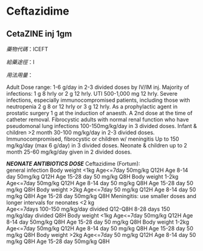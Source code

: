 # Ceftazidime

## CetaZINE inj 1gm

*藥物代碼*：ICEFT

*給藥途徑*：I

*用法用量*：

Adult Dose range: 1-6 g/day in 2-3 divided doses by IV/IM inj. Majority of infections: 1 g 8 hrly or 2 g 12 hrly. UTI 500-1,000 mg 12 hrly. Severe infections, especially immunocompromised patients, including those with neutropenia 2 g 8 or 12 hrly or 3 g 12 hrly. As a prophylactic agent in prostatic surgery 1 g at the induction of anaesth. A 2nd dose at the time of catheter removal. Fibrocystic adults with normal renal function who have pseudomonal lung infections 100-150mg/kg/day in 3 divided doses. Infant & children >2 month 30-100 mg/kg/day in 2-3 divided doses. Immunocompromised, fibrocystic or children w/ meningitis Up to 150 mg/kg/day (max 6 g/day) in 3 divided doses. Neonate & children up to 2 month 25-60 mg/kg/day given in 2 divided doses.

*****NEONATE ANTIBIOTICS DOSE*****
Ceftazidime (Fortum):    
general infection
Body weight <1kg Age<=7day    50mg/kg Q12H
  Age 8-14 day    50mg/kg Q12H
  Age 15-28 day    50 mg/kg Q8H
Body weight 1-2kg Age<=7day    50mg/kg Q12H
  Age 8-14 day     50 mg/kg Q8H
  Age 15-28 day   50 mg/kg Q8H
Body weight >2kg  Age<=7day       50 mg/kg Q12H
  Age 8-14 day    50 mg/kg Q8H
  Age 15-28 day   50mg/kg Q8H
Meningitis: use smaller doses and longer intervals for neonates <2 kg  
       Age<=7days      100-150 mg/kg/day divided Q12-Q8H
       8-28 days          150 mg/kg/day divided Q8H
Body weight <1kg Age<=7day     50mg/kg Q12H
  Age 8-14 day             50mg/kg Q8H
  Age 15-28 day     50 mg/kg Q8H
Body weight 1-2kg Age<=7day     50mg/kg Q12H
  Age 8-14 day             50 mg/kg Q8H
  Age 15-28 day           50 mg/kg Q8H
Body weight >2kg  Age<=7day        50 mg/kg Q12H
  Age 8-14 day     50 mg/kg Q8H
  Age 15-28 day   50mg/kg Q8H

